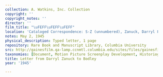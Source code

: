 ```yaml
---
collection: A. Watkins, Inc. Collection
copyright: ''
copyright_notes: ''
director: ''
film_title: "\uFEFF\uFEFF\uFEFF"
location: 'Cataloged Correspondence: S-Z (unnumbered), Zanuck, Darryl F. Folder.'
notes: May 2, 1945
physical_description: Typed letter, 1 page
repository: Rare Book and Manuscript Library, Columbia University
src: http://gainesfilm.qa-lamp.ccnmtl.columbia.edu/sites/files/gainesfilm/images/1000102086.jpg
taxonomies: [Document, Motion Picture Screenplay Development, Historiography]
title: Letter from Darryl Zanuck to Bodley
year: '1945'

---
```

